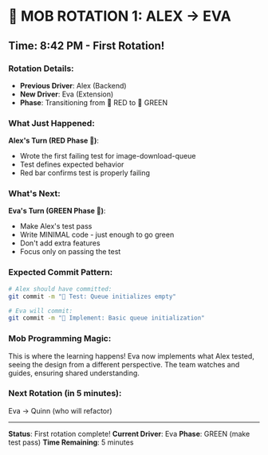 # 🔄 MOB ROTATION 1: ALEX → EVA

## Time: 8:42 PM - First Rotation!

### Rotation Details:
- **Previous Driver**: Alex (Backend)
- **New Driver**: Eva (Extension)
- **Phase**: Transitioning from 🧪 RED to 🍬 GREEN

### What Just Happened:
**Alex's Turn (RED Phase 🧪)**:
- Wrote the first failing test for image-download-queue
- Test defines expected behavior
- Red bar confirms test is properly failing

### What's Next:
**Eva's Turn (GREEN Phase 🍬)**:
- Make Alex's test pass
- Write MINIMAL code - just enough to go green
- Don't add extra features
- Focus only on passing the test

### Expected Commit Pattern:
```bash
# Alex should have committed:
git commit -m "🧪 Test: Queue initializes empty"

# Eva will commit:
git commit -m "🍬 Implement: Basic queue initialization"
```

### Mob Programming Magic:
This is where the learning happens! Eva now implements what Alex tested, seeing the design from a different perspective. The team watches and guides, ensuring shared understanding.

### Next Rotation (in 5 minutes):
Eva → Quinn (who will refactor)

---
**Status**: First rotation complete!
**Current Driver**: Eva
**Phase**: GREEN (make test pass)
**Time Remaining**: 5 minutes